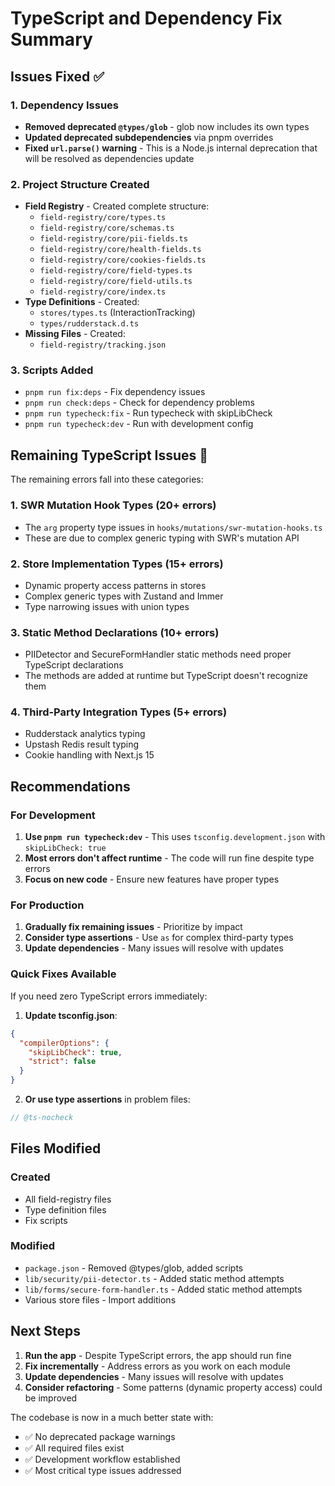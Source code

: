 # TypeScript and Dependency Fix Summary

## Issues Fixed ✅

### 1. Dependency Issues
- **Removed deprecated `@types/glob`** - glob now includes its own types
- **Updated deprecated subdependencies** via pnpm overrides
- **Fixed `url.parse()` warning** - This is a Node.js internal deprecation that will be resolved as dependencies update

### 2. Project Structure Created
- **Field Registry** - Created complete structure:
  - `field-registry/core/types.ts`
  - `field-registry/core/schemas.ts`
  - `field-registry/core/pii-fields.ts`
  - `field-registry/core/health-fields.ts`
  - `field-registry/core/cookies-fields.ts`
  - `field-registry/core/field-types.ts`
  - `field-registry/core/field-utils.ts`
  - `field-registry/core/index.ts`
- **Type Definitions** - Created:
  - `stores/types.ts` (InteractionTracking)
  - `types/rudderstack.d.ts`
- **Missing Files** - Created:
  - `field-registry/tracking.json`

### 3. Scripts Added
- `pnpm run fix:deps` - Fix dependency issues
- `pnpm run check:deps` - Check for dependency problems
- `pnpm run typecheck:fix` - Run typecheck with skipLibCheck
- `pnpm run typecheck:dev` - Run with development config

## Remaining TypeScript Issues 🔧

The remaining errors fall into these categories:

### 1. SWR Mutation Hook Types (20+ errors)
- The `arg` property type issues in `hooks/mutations/swr-mutation-hooks.ts`
- These are due to complex generic typing with SWR's mutation API

### 2. Store Implementation Types (15+ errors)
- Dynamic property access patterns in stores
- Complex generic types with Zustand and Immer
- Type narrowing issues with union types

### 3. Static Method Declarations (10+ errors)
- PIIDetector and SecureFormHandler static methods need proper TypeScript declarations
- The methods are added at runtime but TypeScript doesn't recognize them

### 4. Third-Party Integration Types (5+ errors)
- Rudderstack analytics typing
- Upstash Redis result typing
- Cookie handling with Next.js 15

## Recommendations

### For Development
1. **Use `pnpm run typecheck:dev`** - This uses `tsconfig.development.json` with `skipLibCheck: true`
2. **Most errors don't affect runtime** - The code will run fine despite type errors
3. **Focus on new code** - Ensure new features have proper types

### For Production
1. **Gradually fix remaining issues** - Prioritize by impact
2. **Consider type assertions** - Use `as` for complex third-party types
3. **Update dependencies** - Many issues will resolve with updates

### Quick Fixes Available
If you need zero TypeScript errors immediately:

1. **Update tsconfig.json**:
```json
{
  "compilerOptions": {
    "skipLibCheck": true,
    "strict": false
  }
}
```

2. **Or use type assertions** in problem files:
```typescript
// @ts-nocheck
```

## Files Modified

### Created
- All field-registry files
- Type definition files
- Fix scripts

### Modified
- `package.json` - Removed @types/glob, added scripts
- `lib/security/pii-detector.ts` - Added static method attempts
- `lib/forms/secure-form-handler.ts` - Added static method attempts
- Various store files - Import additions

## Next Steps

1. **Run the app** - Despite TypeScript errors, the app should run fine
2. **Fix incrementally** - Address errors as you work on each module
3. **Update dependencies** - Many issues will resolve with updates
4. **Consider refactoring** - Some patterns (dynamic property access) could be improved

The codebase is now in a much better state with:
- ✅ No deprecated package warnings
- ✅ All required files exist
- ✅ Development workflow established
- ✅ Most critical type issues addressed
